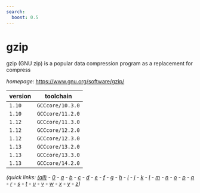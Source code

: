 ```yaml
---
search:
  boost: 0.5
---
```

# gzip

gzip (GNU zip) is a popular data compression program as a replacement for compress

*homepage*: <https://www.gnu.org/software/gzip/>

version | toolchain
--------|----------
``1.10`` | ``GCCcore/10.3.0``
``1.10`` | ``GCCcore/11.2.0``
``1.12`` | ``GCCcore/11.3.0``
``1.12`` | ``GCCcore/12.2.0``
``1.12`` | ``GCCcore/12.3.0``
``1.13`` | ``GCCcore/13.2.0``
``1.13`` | ``GCCcore/13.3.0``
``1.13`` | ``GCCcore/14.2.0``


*(quick links: [(all)](../index.md) - [0](../0/index.md) - [a](../a/index.md) - [b](../b/index.md) - [c](../c/index.md) - [d](../d/index.md) - [e](../e/index.md) - [f](../f/index.md) - [g](../g/index.md) - [h](../h/index.md) - [i](../i/index.md) - [j](../j/index.md) - [k](../k/index.md) - [l](../l/index.md) - [m](../m/index.md) - [n](../n/index.md) - [o](../o/index.md) - [p](../p/index.md) - [q](../q/index.md) - [r](../r/index.md) - [s](../s/index.md) - [t](../t/index.md) - [u](../u/index.md) - [v](../v/index.md) - [w](../w/index.md) - [x](../x/index.md) - [y](../y/index.md) - [z](../z/index.md))*

